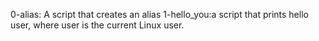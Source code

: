 0-alias: A script that creates an alias
1-hello_you:a script that prints hello user, where user is the current Linux user.
